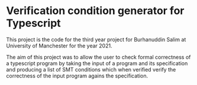# Verification condition generator for Typescript
This project is the code for the third year project for Burhanuddin Salim at University of Manchester for the year 2021.

The aim of this project was to allow the user to check formal correctness of a typescript program by 
taking the input of a program and its specification and producing a list of SMT conditions which when verified
verify the correctness of the input program agains the specification.

